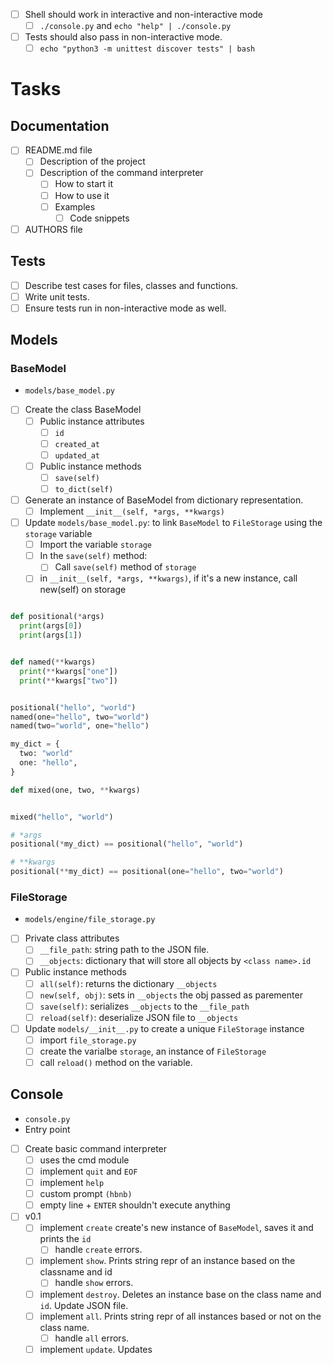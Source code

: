 - [ ] Shell should work in interactive and non-interactive mode
  - [ ] `./console.py` and `echo "help" | ./console.py`
- [ ] Tests should also pass in non-interactive mode.
  - [ ] `echo "python3 -m unittest discover tests" | bash`

# Tasks

## Documentation

- [ ] README.md file
  - [ ] Description of the project
  - [ ] Description of the command interpreter
    - [ ] How to start it
    - [ ] How to use it
    - [ ] Examples
      - [ ] Code snippets
- [ ] AUTHORS file

## Tests

- [ ] Describe test cases for files, classes and functions.
- [ ] Write unit tests.
- [ ] Ensure tests run in non-interactive mode as well.

## Models

### BaseModel

- `models/base_model.py`
- [ ] Create the class BaseModel
  - [ ] Public instance attributes
    - [ ] `id`
    - [ ] `created_at`
    - [ ] `updated_at`
  - [ ] Public instance methods
    - [ ] `save(self)`
    - [ ] `to_dict(self)`
- [ ] Generate an instance of BaseModel from dictionary representation.
  - [ ] Implement `__init__(self, *args, **kwargs)`
- [ ] Update `models/base_model.py`: to link `BaseModel` to `FileStorage` using the `storage` variable
  - [ ] Import the variable `storage`
  - [ ] In the `save(self)` method:
    - [ ] Call `save(self)` method of `storage`
  - [ ] in `__init__(self, *args, **kwargs)`, if it's a new instance, call new(self) on storage

```python

def positional(*args)
  print(args[0])
  print(args[1])


def named(**kwargs)
  print(**kwargs["one"])
  print(**kwargs["two"])


positional("hello", "world")
named(one="hello", two="world")
named(two="world", one="hello")

my_dict = {
  two: "world"
  one: "hello",
}

def mixed(one, two, **kwargs)


mixed("hello", "world")

# *args
positional(*my_dict) == positional("hello", "world")

# **kwargs
positional(**my_dict) == positional(one="hello", two="world")
```

### FileStorage

- `models/engine/file_storage.py`
- [ ] Private class attributes
  - [ ] `__file_path`: string path to the JSON file.
  - [ ] `__objects`: dictionary that will store all objects by `<class name>.id`
- [ ] Public instance methods
  - [ ] `all(self)`: returns the dictionary `__objects`
  - [ ] `new(self, obj)`: sets in `__objects` the obj passed as parementer
  - [ ] `save(self)`: serializes `__objects` to the `__file_path`
  - [ ] `reload(self)`: deserialize JSON file to `__objects`
- [ ] Update `models/__init__.py` to create a unique `FileStorage` instance
  - [ ] import `file_storage.py`
  - [ ] create the varialbe `storage`, an instance of `FileStorage`
  - [ ] call `reload()` method on the variable.

## Console

- `console.py`
- Entry point
- [ ] Create basic command interpreter
  - [ ] uses the cmd module
  - [ ] implement `quit` and `EOF`
  - [ ] implement `help`
  - [ ] custom prompt `(hbnb)`
  - [ ] empty line + `ENTER` shouldn't execute anything
- [ ] v0.1
  - [ ] implement `create` create's new instance of `BaseModel`, saves it and prints the `id`
    - [ ] handle `create` errors.
  - [ ] implement `show`. Prints string repr of an instance based on the classname and id
    - [ ] handle `show` errors.
  - [ ] implement `destroy`. Deletes an instance base on the class name and `id`. Update JSON file.
  - [ ] implement `all`. Prints string repr of all instances based or not on the class name.
    - [ ] handle `all` errors.
  - [ ] implement `update`. Updates
